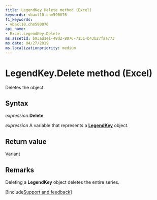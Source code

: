 ```yaml
---
title: LegendKey.Delete method (Excel)
keywords: vbaxl10.chm590076
f1_keywords:
- vbaxl10.chm590076
api_name:
- Excel.LegendKey.Delete
ms.assetid: b93ad1e1-48d2-8076-7151-b43b27faa773
ms.date: 04/27/2019
ms.localizationpriority: medium
---
```



# LegendKey.Delete method (Excel)

Deletes the object.


## Syntax

_expression_.**Delete**

_expression_ A variable that represents a **[LegendKey](excel.legendkey(object).md)** object.


## Return value

Variant


## Remarks

Deleting a **LegendKey** object deletes the entire series.




[!include[Support and feedback](~/includes/feedback-boilerplate.md)]